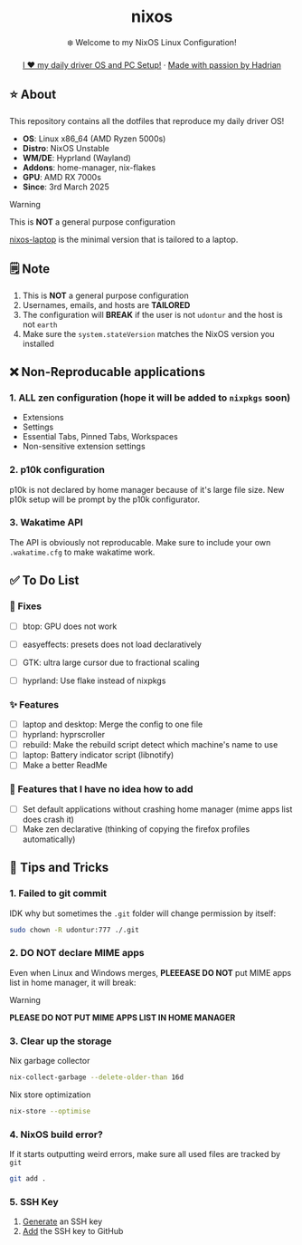 <div align="center">
  <h1 align="center">nixos</h3>
  <p align="center">
    ❄️ Welcome to my NixOS Linux Configuration! 
    <br />
    <br />
    <a href="https://hadrian.cc">I ❤️ my daily driver OS and PC Setup!</a>
    ·
    <a href="https://hadrian.cc">Made with passion by Hadrian</a>
  </p>
</div>

## ⭐ About
This repository contains all the dotfiles that reproduce my daily driver OS!
- **OS**: Linux x86_64 (AMD Ryzen 5000s)
- **Distro**: NixOS Unstable
- **WM/DE**: Hyprland (Wayland)
- **Addons**: home-manager, nix-flakes
- **GPU**: AMD RX 7000s
- **Since**: 3rd March 2025

> [!WARNING]  
> This is **NOT** a general purpose configuration

[nixos-laptop](https://github.com/udontur/nixos-laptop) is the minimal version that is tailored to a laptop. 

## 🗒️ Note
1. This is **NOT** a general purpose configuration
2. Usernames, emails, and hosts are **TAILORED** 
3. The configuration will **BREAK** if the user is not `udontur` and the host is not `earth`
4. Make sure the `system.stateVersion` matches the NixOS version you installed

## ❌ Non-Reproducable applications
### 1. ALL zen configuration (hope it will be added to `nixpkgs` soon)
  - Extensions
  - Settings
  - Essential Tabs, Pinned Tabs, Workspaces
  - Non-sensitive extension settings
### 2. p10k configuration
p10k is not declared by home manager because of it's large file size. New p10k setup will be prompt by the p10k configurator.

### 3. Wakatime API
The API is obviously not reproducable. Make sure to include your own `.wakatime.cfg` to make wakatime work. 

## ✅ To Do List
### 🚧 Fixes
- [ ] btop: GPU does not work
- [ ] easyeffects: presets does not load declaratively
- [ ] GTK: ultra large cursor due to fractional scaling

- [ ] hyprland: Use flake instead of nixpkgs

### ✨ Features
- [ ] laptop and desktop: Merge the config to one file
- [ ] hyprland: hyprscroller
- [ ] rebuild: Make the rebuild script detect which machine's name to use
- [ ] laptop: Battery indicator script (libnotify)
- [ ] Make a better ReadMe

### 🎇 Features that I have no idea how to add
- [ ] Set default applications without crashing home manager (mime apps list does crash it)
- [ ] Make zen declarative (thinking of copying the firefox profiles automatically)

## 🤨 Tips and Tricks
### 1. Failed to git commit
IDK why but sometimes the `.git` folder will change permission by itself:
```bash
sudo chown -R udontur:777 ./.git
```

### 2. DO NOT declare MIME apps
Even when Linux and Windows merges, **PLEEEASE DO NOT** put MIME apps list in home manager, it will break:
> [!WARNING]  
> **PLEASE DO NOT PUT MIME APPS LIST IN HOME MANAGER**

### 3. Clear up the storage
Nix garbage collector
```bash
nix-collect-garbage --delete-older-than 16d
```
Nix store optimization
```bash
nix-store --optimise
```

### 4. NixOS build error?
If it starts outputting weird errors, make sure all used files are tracked by `git`
```bash
git add .
```

### 5. SSH Key
1. [Generate](https://docs.github.com/en/authentication/connecting-to-github-with-ssh/generating-a-new-ssh-key-and-adding-it-to-the-ssh-agent) an SSH key
2. [Add](https://docs.github.com/en/authentication/connecting-to-github-with-ssh/adding-a-new-ssh-key-to-your-github-account) the SSH key to GitHub
